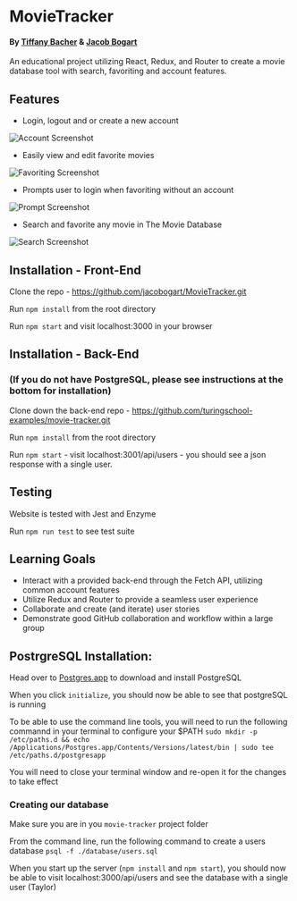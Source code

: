 # MovieTracker
#### By [Tiffany Bacher](https://github.com/tiffanybacher) & [Jacob Bogart](https://github.com/jacobogart)
An educational project utilizing React, Redux, and Router to create a movie database tool with search, favoriting and account features. 

## Features

* Login, logout and or create a new account 

![Account Screenshot](https://media.giphy.com/media/iheZFJ0MMD2YuL4UzH/giphy.gif)

* Easily view and edit favorite movies

![Favoriting Screenshot](https://media.giphy.com/media/XHvdNeL4fWXRlMUM0b/giphy.gif)

* Prompts user to login when favoriting without an account

![Prompt Screenshot](https://media.giphy.com/media/JRhJjES0pj1rcPX6AF/giphy.gif)

* Search and favorite any movie in The Movie Database

![Search Screenshot](https://media.giphy.com/media/kaTbmsyIVCtiqg7vHp/giphy.gif)

## Installation - Front-End
Clone the repo - https://github.com/jacobogart/MovieTracker.git

Run `npm install` from the root directory

Run `npm start` and visit localhost:3000 in your browser

## Installation - Back-End
### (If you do not have PostgreSQL, please see instructions at the bottom for installation)
Clone down the back-end repo - https://github.com/turingschool-examples/movie-tracker.git

Run `npm install` from the root directory

Run `npm start` - visit localhost:3001/api/users - you should see a json response with a single user.

## Testing
Website is tested with Jest and Enzyme

Run `npm run test` to see test suite

## Learning Goals
* Interact with a provided back-end through the Fetch API, utilizing common account features 
* Utilize Redux and Router to provide a seamless user experience 
* Collaborate and create (and iterate) user stories
* Demonstrate good GitHub collaboration and workflow within a large group


## PostrgreSQL Installation:
Head over to [Postgres.app](http://postgresapp.com/) to download and install PostgreSQL

When you click `initialize`, you should now be able to see that postgreSQL is running

To be able to use the command line tools, you will need to run the following commannd in your terminal to configure your $PATH `sudo mkdir -p /etc/paths.d && echo /Applications/Postgres.app/Contents/Versions/latest/bin | sudo tee /etc/paths.d/postgresapp`

You will need to close your terminal window and re-open it for the changes to take effect

### Creating our database

Make sure you are in you `movie-tracker` project folder

From the command line, run the following command to create a users database `psql -f ./database/users.sql`

When you start up the server (`npm install` and `npm start`), you should now be able to visit localhost:3000/api/users and see the database with a single user (Taylor)
